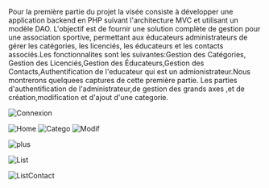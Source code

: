  Pour la première partie du projet  la visée consiste  à développer une application backend en PHP suivant 
 l'architecture MVC et utilisant un modèle DAO. L'objectif est de fournir une solution complète de gestion
pour une association sportive, permettant aux éducateurs administrateurs de gérer les catégories, les licenciés, les éducateurs 
et les contacts associés.Les fonctionnalites sont les suivantes:Gestion des Catégories,
Gestion des Licenciés,Gestion des Éducateurs,Gestion des Contacts,Authentification de l'educateur qui est un admionistrateur.Nous montrerons quelquees captures de cette première partie.
Les parties d'authentification de l'administrateur,de gestion des grands axes ,et de création,modification et d'ajout d'une categorie.

![Connexion](https://github.com/desireeDev/Projet_Pw/assets/114066560/acc38d06-2e64-4da1-a904-800d53ab0f0e)

![Home](https://github.com/desireeDev/Projet_Pw/assets/114066560/018aaad7-fff3-44ba-9521-11b59a0ee9f7)
![Catego](https://github.com/desireeDev/Projet_Pw/assets/114066560/8fc19949-ed73-4d78-97a3-43aa6d5806f0)
![Modif](https://github.com/desireeDev/Projet_Pw/assets/114066560/925df8d4-119e-4164-983a-e33a6438e09e)

![plus](https://github.com/desireeDev/Projet_Pw/assets/114066560/551b3182-4f1b-4ec6-a68e-fae3934a7359)

![List](https://github.com/desireeDev/Projet_Pw/assets/114066560/bce269fa-4db2-483f-a789-5247dcaa0b4d)

![ListContact](https://github.com/desireeDev/Projet_Pw/assets/114066560/519ac0b1-22f4-4abc-b8bb-19ea6c6f8e74)

